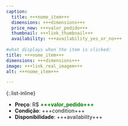 ```yaml
---
caption:
  title: +++nome_item+++
  dimensions: +++dimensions+++
  price_new: +++valor_pedido+++
  thumbnail: +++link_thumbnail+++
  availability: +++availability_yes_or_no+++
  
#what displays when the item is clicked:
title: +++nome_item+++
dimensions: +++dimensions+++
image: +++link_real_imagem+++
alt: +++nome_item+++

---
```

{:.list-inline} 
- **Preço**: R$ <span style="color:green">**+++valor_pedido+++**</span>
- **Condição**: +++condition+++
- **Disponibilidade**: +++availability+++
